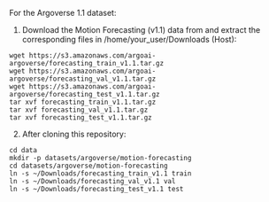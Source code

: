 For the Argoverse 1.1 dataset:

1. Download the Motion Forecasting (v1.1) data from and extract the corresponding files in /home/your_user/Downloads (Host):

```
wget https://s3.amazonaws.com/argoai-argoverse/forecasting_train_v1.1.tar.gz
wget https://s3.amazonaws.com/argoai-argoverse/forecasting_val_v1.1.tar.gz
wget https://s3.amazonaws.com/argoai-argoverse/forecasting_test_v1.1.tar.gz
tar xvf forecasting_train_v1.1.tar.gz
tar xvf forecasting_val_v1.1.tar.gz
tar xvf forecasting_test_v1.1.tar.gz
```

2. After cloning this repository:

```
cd data
mkdir -p datasets/argoverse/motion-forecasting
cd datasets/argoverse/motion-forecasting
ln -s ~/Downloads/forecasting_train_v1.1 train
ln -s ~/Downloads/forecasting_val_v1.1 val
ln -s ~/Downloads/forecasting_test_v1.1 test
```